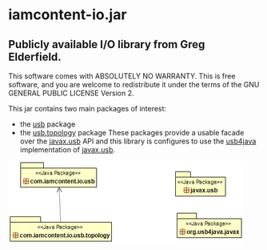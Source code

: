 # iamcontent-io.jar
## Publicly available I/O library from Greg Elderfield.

This software comes with ABSOLUTELY NO WARRANTY. This is free software, and you are welcome to redistribute it
under the terms of the GNU GENERAL PUBLIC LICENSE Version 2.

This jar contains two main packages of interest:

* the [usb](usb.md) package 
* the [usb.topology](usb.topology.md) package
These packages provide a usable facade over the [javax.usb](http://sourceforge.net/projects/javax-usb/) API and this library is configures to use the [usb4java](http://usb4java.org/) implementation of [javax.usb](http://sourceforge.net/projects/javax-usb/).

![Package Diagram](src/main/site/uml/com.iamcontent.io-package.png)